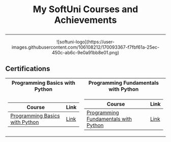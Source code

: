 # <p align="center"> My SoftUni Courses and Achievements <p>

---

<p align="center"> ![softuni-logo](https://user-images.githubusercontent.com/106108212/170093367-f7fbf61a-25ec-450c-ab6c-9e0a91bb8e01.png) <p> 

## Certifications

<table>

<tr>
  <th> Programming Basics with Python </th>
  <th> Programming Fundamentals with Python </th>
</tr>

<tr>
<td>

| **Course**                                                                                                                      | **Link**                                                   |
|---------------------------------------------------------------------------------------------------------------------------------| ---------------------------------------------------------- |
| <a href="https://softuni.bg/trainings/3507/programming-basics-with-python-september-2021" > Programming Basics with Python </a> | <a href="https://softuni.bg/certificates/details/116546/e1ef716f"> Link</a> |

</td>
<td>

| **Course**                                                                                                  | **Link**               |
|-------------------------------------------------------------------------------------------------------------|------------------------|
| <a href="https://softuni.bg/trainings/3733/programming-fundamentals-with-python-may-2022"> Programming Fundamentals with Python </a> | <a href=" "> Link </a> |



